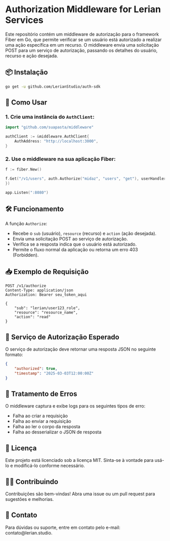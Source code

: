 # Authorization Middleware for Lerian Services

Este repositório contém um middleware de autorização para o framework Fiber em Go, que permite verificar se um usuário está autorizado a realizar uma ação específica em um recurso. O middleware envia uma solicitação POST para um serviço de autorização, passando os detalhes do usuário, recurso e ação desejada.

## 📦 Instalação

```bash
go get -u github.com/LerianStudio/auth-sdk
```

## 🚀 Como Usar

### 1. Crie uma instância do `AuthClient`:

```go
import "github.com/suapasta/middleware"

authClient := &middleware.AuthClient{
    AuthAddress: "http://localhost:3000",
}
```

### 2. Use o middleware na sua aplicação Fiber:

```go
f := fiber.New()

f.Get("/v1/users", auth.Authorize("midaz", "users", "get"), userHandler.GetUsers)
})

app.Listen(":8080")
```

## 🛠️ Funcionamento

A função `Authorize`:

- Recebe o `sub` (usuário), `resource` (recurso) e `action` (ação desejada).
- Envia uma solicitação POST ao serviço de autorização.
- Verifica se a resposta indica que o usuário está autorizado.
- Permite o fluxo normal da aplicação ou retorna um erro 403 (Forbidden).

## 📥 Exemplo de Requisição

```http
POST /v1/authorize
Content-Type: application/json
Authorization: Bearer seu_token_aqui

{
    "sub": "lerian/user123_role",
    "resource": "resource_name",
    "action": "read"
}
```

## 📡 Serviço de Autorização Esperado

O serviço de autorização deve retornar uma resposta JSON no seguinte formato:

```json
{
    "authorized": true,
    "timestamp": "2025-03-03T12:00:00Z"
}
```

## 🚧 Tratamento de Erros

O middleware captura e exibe logs para os seguintes tipos de erro:

- Falha ao criar a requisição
- Falha ao enviar a requisição
- Falha ao ler o corpo da resposta
- Falha ao desserializar o JSON de resposta

## 📄 Licença

Este projeto está licenciado sob a licença MIT. Sinta-se à vontade para usá-lo e modificá-lo conforme necessário.

## 🧑‍💻 Contribuindo

Contribuições são bem-vindas! Abra uma issue ou um pull request para sugestões e melhorias.

## 📧 Contato

Para dúvidas ou suporte, entre em contato pelo e-mail: contato\@lerian.studio.

